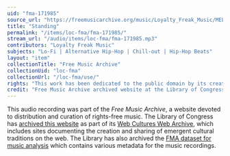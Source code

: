 ```yaml
---
uid: "fma-171985"
source_url: "https://freemusicarchive.org/music/Loyalty_Freak_Music/MELODIES_WITH_A_BEAT/Loyalty_Freak_Music_-_MELODIES_WITH_A_BEAT_-_11_Standing"
title: "Standing"
permalink: "/items/loc-fma/fma-171985/"
stream_url: "/audio/items/loc-fma/fma-171985.mp3"
contributors: "Loyalty Freak Music"
subjects: "Lo-Fi | Alternative Hip-Hop | Chill-out | Hip-Hop Beats"
layout: "item"
collectionTitle: "Free Music Archive"
collectionUid: "loc-fma"
collectionUrl: "/loc-fma/use/"
rights: "This work has been dedicated to the public domain by its creator, thus is free to use and reuse without restriction. You can copy, modify, distribute and perform the work, even for commercial purposes, all without asking permission. Attribution is recommended but not required."
credit: "Free Music Archive archived website at the Library of Congress, Web Archives Division."
---
```


This audio recording was part of the _Free Music Archive_, a website devoted to distribution and curation of rights-free music. The Library of Congress has [archived this website](https://www.loc.gov/item/lcwaN0026492/) as part of its [Web Cultures Web Archive](https://www.loc.gov/collections/web-cultures-web-archive/about-this-collection/), which includes sites documenting the creation and sharing of emergent cultural traditions on the web. The Library has also archived the [FMA dataset for music analysis](https://catalog.loc.gov/vwebv/search?searchCode=LCCN&searchArg=2018655052&searchType=1&permalink=y) which contains various metadata for the music recordings.